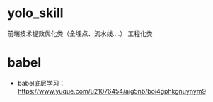 # yolo_skill
前端技术提效优化类（全埋点、流水线....）
工程化类

# babel
* babel底层学习：https://www.yuque.com/u21076454/aig5nb/boi4gphkgnuynym9
